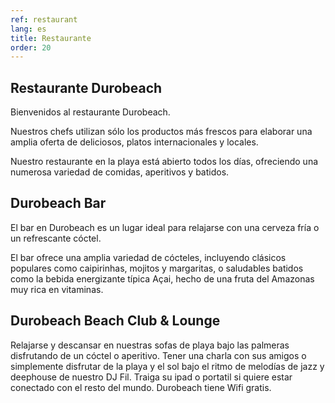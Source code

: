```yaml
---
ref: restaurant
lang: es
title: Restaurante
order: 20
---
```

## Restaurante Durobeach
Bienvenidos al restaurante Durobeach.

Nuestros chefs utilizan sólo los productos más frescos para elaborar una amplia oferta de deliciosos, platos internacionales y locales.

Nuestro restaurante en la playa está abierto todos los días, ofreciendo una numerosa  variedad de comidas, aperitivos  y batidos.

## Durobeach Bar
El bar en Durobeach es un lugar ideal para relajarse con una cerveza fría o un refrescante cóctel.

El bar ofrece una amplia variedad de cócteles, incluyendo clásicos populares como caipirinhas, mojitos y margaritas, o saludables batidos como la bebida energizante típica Açai, hecho de una fruta del Amazonas muy rica en vitaminas.

## Durobeach Beach Club & Lounge
Relajarse y descansar en nuestras sofas de playa bajo las palmeras disfrutando de un cóctel o aperitivo.  Tener una charla con sus amigos o simplemente disfrutar de la playa y el sol bajo el ritmo de melodías de jazz y deephouse de nuestro DJ Fil. Traiga su ipad o portatil si quiere estar conectado con el resto del mundo. Durobeach tiene Wifi gratis.
